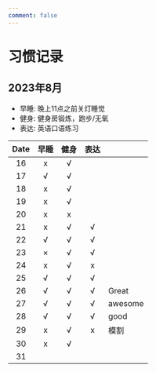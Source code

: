 ```yaml
---
comment: false
---
```


# 习惯记录
## 2023年8月
- 早睡: 晚上11点之前关灯睡觉
- 健身: 健身房锻炼，跑步/无氧
- 表达: 英语口语练习

| Date | 早睡 | 健身 | 表达 |         |
|:----:|:----:|:----:|:----:|---------|
| 16   | x    | √    |      |         |
| 17   | √    | √    |      |         |
| 18   | x    | √    |      |         |
| 19   | x    | √    |      |         |
| 20   | x    | x    |      |         |
| 21   | x    | √    | √    |         |
| 22   | √    | √    | √    |         |
| 23   | ×    | √    | √    |         |
| 24   | x    | √    | x    |         |
| 25   | √    | √    | √    |         |
| 26   | √    | √    | √    | Great   |
| 27   | √    | √    | √    | awesome |
| 28   | √    | √    | √    | good    |
| 29   | x    | √    | x    | 模割    |
| 30   | x    | √    |      |         |
| 31   |      |      |      |         |
